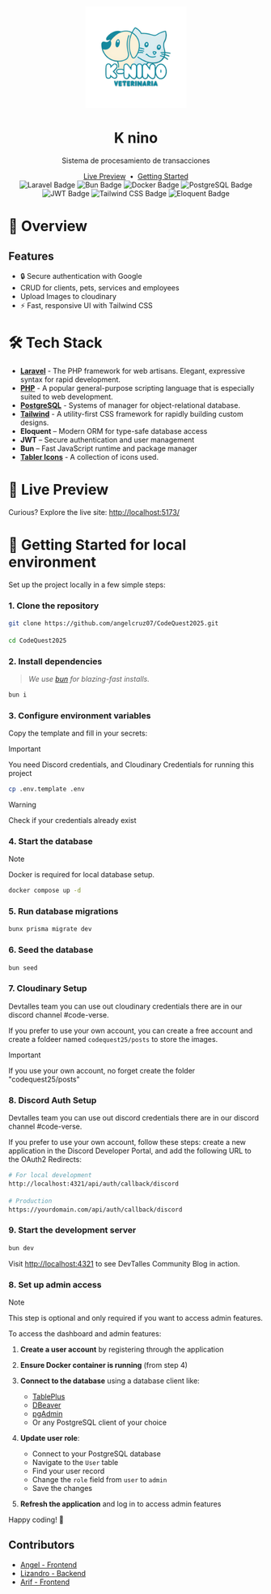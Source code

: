 <div align="center">
  <img src="./public/logos/icon.png" width="200" alt="knino" />

  <h1>K nino</h1>

  <p>Sistema de procesamiento de transacciones</p>
  <a href="" target="_blank">Live Preview</a>
  <span>&nbsp;•&nbsp;</span>
  <a href="#getting-started">Getting Started</a>
</div>

<div align="center">
  <img alt="Laravel Badge" src="https://img.shields.io/badge/Laravel-FF2D20?logo=laravel&logoColor=fff&style=flat" />
  <img alt="Bun Badge" src="https://img.shields.io/badge/Bun-000000?logo=bun&logoColor=fff&style=flat" />
  <img alt="Docker Badge" src="https://img.shields.io/badge/Docker-2496ED?logo=docker&logoColor=fff&style=flat" />
  <img alt="PostgreSQL Badge" src="https://img.shields.io/badge/PostgreSQL-4169E1?logo=postgresql&logoColor=fff&style=flat" />
  <img alt="JWT Badge" src="https://img.shields.io/badge/JWT-000000?logo=json-web-tokens&logoColor=fff&style=flat" />
  <img alt="Tailwind CSS Badge" src="https://img.shields.io/badge/Tailwind%20CSS-06B6D4?logo=tailwindcss&logoColor=fff&style=flat" />
  <img alt="Eloquent Badge" src="https://img.shields.io/badge/Eloquent-FF2D20?logo=laravel&logoColor=fff&style=flat" />
</div>

# 📝 Overview

## Features

- 🔒 Secure authentication with Google
- CRUD for clients, pets, services and employees
- Upload Images to cloudinary
- ⚡ Fast, responsive UI with Tailwind CSS

# 🛠️ Tech Stack

- [**Laravel**](https://laravel.com/) - The PHP framework for web artisans. Elegant, expressive syntax for rapid development.
- [**PHP**](https://www.php.net/) - A popular general-purpose scripting language that is especially suited to web development.
- [**PostgreSQL**](https://www.postgresql.org/) - Systems of manager for object-relational database.
- [**Tailwind**](https://tailwindcss.com/) - A utility-first CSS framework for rapidly building custom designs.
- **Eloquent** – Modern ORM for type-safe database access
- **JWT** – Secure authentication and user management
- **Bun** – Fast JavaScript runtime and package manager
- [**Tabler Icons**](https://tabler.io/) - A collection of icons used.

# 🎨 Live Preview

Curious? Explore the live site: <http://localhost:5173/>

# 🚀 Getting Started for local environment

Set up the project locally in a few simple steps:

### 1. Clone the repository

```bash
git clone https://github.com/angelcruz07/CodeQuest2025.git

cd CodeQuest2025
```

### 2. Install dependencies

> _We use [bun](https://bun.sh) for blazing-fast installs._

```bash
bun i
```

### 3. Configure environment variables

Copy the template and fill in your secrets:

> [!IMPORTANT]
> You need Discord credentials, and Cloudinary Credentials
> for running this project

```bash
cp .env.template .env
```

> [!WARNING]
> Check if your credentials already exist

### 4. Start the database

> [!NOTE]
> Docker is required for local database setup.

```bash
docker compose up -d
```

### 5. Run database migrations

```bash
bunx prisma migrate dev
```

### 6. Seed the database

```bash
bun seed
```

### 7. Cloudinary Setup

Devtalles team you can use out cloudinary credentials
there are in our discord channel #code-verse.

If you prefer to use your own account, you can create a free account
and create a foldeer named `codequest25/posts` to store the images.

> [!IMPORTANT]
> If you use your own account, no forget create the folder "codequest25/posts"

### 8. Discord Auth Setup

Devtalles team you can use out discord credentials
there are in our discord channel #code-verse.

If you prefer to use your own account, follow these steps:
create a new application in the Discord Developer Portal, and add the following URL to the OAuth2 Redirects:

```bash
# For local development
http://localhost:4321/api/auth/callback/discord

# Production
https://yourdomain.com/api/auth/callback/discord
```

### 9. Start the development server

```bash
bun dev
```

Visit [http://localhost:4321](http://localhost:4321/) to see DevTalles Community Blog in action.

### 8. Set up admin access

> [!NOTE]
> This step is optional and only required if you want to access admin features.

To access the dashboard and admin features:

1. **Create a user account** by registering through the application
2. **Ensure Docker container is running** (from step 4)
3. **Connect to the database** using a database client like:
   - [TablePlus](https://tableplus.com/)
   - [DBeaver](https://dbeaver.io/)
   - [pgAdmin](https://www.pgadmin.org/)
   - Or any PostgreSQL client of your choice

4. **Update user role**:
   - Connect to your PostgreSQL database
   - Navigate to the `User` table
   - Find your user record
   - Change the `role` field from `user` to `admin`
   - Save the changes

5. **Refresh the application** and log in to access admin features

Happy coding! 🚀

## Contributors

- [Angel - Frontend](https://github.com/angelcruz07)
- [Lizandro - Backend](https://github.com/LizandroBackEnd)
- [Arif - Frontend](https://github.com/Ariff-dev)
